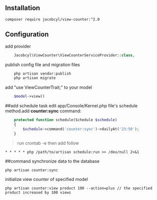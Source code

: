  
## Installation  
    composer require jacobcyl/view-counter:^2.0
  
## Configuration  
add provider
```php
    Jacobcyl\ViewCounter\ViewCounterServiceProvider::class,
```
publish config file and migration files
```php
    php artisan vendor:publish 
    php artisan migrate
```
add "use ViewCounterTrait;" to your model
```php  
    $model->view()
 ```

##add schedule task
edit app/Console/Kernel.php file's schedule method.add **counter:sync** command:
```php
    protected function schedule(Schedule $schedule)
    {
        $schedule->command('counter:sync')->dailyAt('23:50');
    }
```

> run crontab -e  then add follow

    * * * * * php /path/to/artisan schedule:run >> /dev/null 2>&1
    
##command
synchronize data to the database

    php artisan counter:sync
    
initialize view counter of specified model

    php artisan counter:view product 100 --action=plus // the specified product increased by 100 views
    
    
    
    
    
